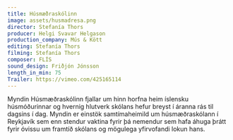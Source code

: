 ```yaml
---
title: Húsmæðraskólinn
image: assets/husmadresa.png
director: Stefanía Thors
producer: Helgi Svavar Helgason
production_company: Mús & Kött
editing: Stefanía Thors
filming: Stefanía Thors
composer: FLÍS
sound_design: Friðjón Jónsson
length_in_min: 75
Trailer: https://vimeo.com/425165114
---
```

Myndin Húsmæðraskólinn fjallar um hinn horfna heim íslensku húsmóðurinnar og hvernig hlutverk skólans hefur breyst í áranna rás til dagsins í dag. Myndin er einstök samtímaheimild um húsmæðraskólann í Reykjavík sem enn stendur vaktina fyrir þá nemendur sem hafa áhuga þrátt fyrir óvissu um framtíð skólans og mögulega yfirvofandi lokun hans.